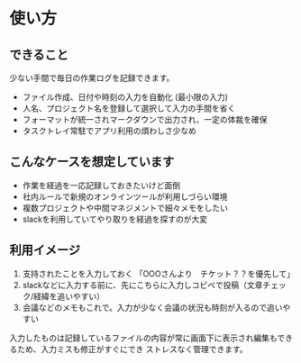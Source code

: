 # 使い方

## できること

少ない手間で毎日の作業ログを記録できます。

- ファイル作成、日付や時刻の入力を自動化 (最小限の入力)
- 人名、プロジェクト名を登録して選択して入力の手間を省く
- フォーマットが統一されマークダウンで出力され、一定の体裁を確保
- タスクトレイ常駐でアプリ利用の煩わしさ少なめ


## こんなケースを想定しています

- 作業を経過を一応記録しておきたいけど面倒
- 社内ルールで新規のオンラインツールが利用しづらい環境
- 複数プロジェクトや中間マネジメントで細々メモをしたい
- slackを利用していてやり取りを経過を探すのが大変


## 利用イメージ

1. 支持されたことを入力しておく 「OOOさんより　チケット？？を優先して」
2. slackなどに入力する前に、先にこちらに入力しコピペで投稿（文章チェック/経緯を追いやすい）
3. 会議などのメモもこれで。入力が少なく会議の状況も時刻が入るので追いやすい

入力したものは記録しているファイルの内容が常に画面下に表示され編集もできるため、入力ミスも修正がすぐにでき
ストレスなく管理できます。

